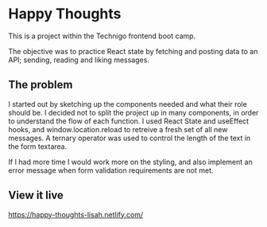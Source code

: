 # Happy Thoughts

This is a project within the Technigo frontend boot camp. 

The objective was to practice React state by fetching and posting data to an API; sending, reading and liking messages.

## The problem

I started out by sketching up the components needed and what their role should be. I decided not to split the project up in many components, in order to understand the flow of each function. I used React State and useEffect hooks, and window.location.reload to retreive a fresh set of all new messages. A ternary operator was used to control the length of the text in the form textarea.

If I had more time I would work more on the styling, and also implement an error message when form validation requirements are not met. 

## View it live

https://happy-thoughts-lisah.netlify.com/
